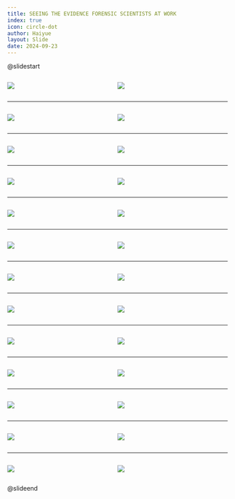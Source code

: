 ```yaml
---
title: SEEING THE EVIDENCE FORENSIC SCIENTISTS AT WORK
index: true
icon: circle-dot
author: Haiyue
layout: Slide
date: 2024-09-23
---
```

 
@slidestart

<div style="display:flex">
<div style="flex:1">

![](https://raw.githubusercontent.com/yclord/reading/refs/heads/master/english/Level-X/SEEING%20THE%20EVIDENCE%20FORENSIC%20SCIENTISTS%20AT%20WORK/001.webp)
</div>
<div style="flex:1">

![](https://raw.githubusercontent.com/yclord/reading/refs/heads/master/english/Level-X/SEEING%20THE%20EVIDENCE%20FORENSIC%20SCIENTISTS%20AT%20WORK/002.webp)
</div>
</div>

---

<div style="display:flex">
<div style="flex:1">

![](https://raw.githubusercontent.com/yclord/reading/refs/heads/master/english/Level-X/SEEING%20THE%20EVIDENCE%20FORENSIC%20SCIENTISTS%20AT%20WORK/003.webp)
</div>
<div style="flex:1">

![](https://raw.githubusercontent.com/yclord/reading/refs/heads/master/english/Level-X/SEEING%20THE%20EVIDENCE%20FORENSIC%20SCIENTISTS%20AT%20WORK/004.webp)
</div>
</div>

---

<div style="display:flex">
<div style="flex:1">

![](https://raw.githubusercontent.com/yclord/reading/refs/heads/master/english/Level-X/SEEING%20THE%20EVIDENCE%20FORENSIC%20SCIENTISTS%20AT%20WORK/005.webp)
</div>
<div style="flex:1">

![](https://raw.githubusercontent.com/yclord/reading/refs/heads/master/english/Level-X/SEEING%20THE%20EVIDENCE%20FORENSIC%20SCIENTISTS%20AT%20WORK/006.webp)
</div>
</div>

---

<div style="display:flex">
<div style="flex:1">

![](https://raw.githubusercontent.com/yclord/reading/refs/heads/master/english/Level-X/SEEING%20THE%20EVIDENCE%20FORENSIC%20SCIENTISTS%20AT%20WORK/007.webp)
</div>
<div style="flex:1">

![](https://raw.githubusercontent.com/yclord/reading/refs/heads/master/english/Level-X/SEEING%20THE%20EVIDENCE%20FORENSIC%20SCIENTISTS%20AT%20WORK/008.webp)
</div>
</div>

---

<div style="display:flex">
<div style="flex:1">

![](https://raw.githubusercontent.com/yclord/reading/refs/heads/master/english/Level-X/SEEING%20THE%20EVIDENCE%20FORENSIC%20SCIENTISTS%20AT%20WORK/009.webp)
</div>
<div style="flex:1">

![](https://raw.githubusercontent.com/yclord/reading/refs/heads/master/english/Level-X/SEEING%20THE%20EVIDENCE%20FORENSIC%20SCIENTISTS%20AT%20WORK/010.webp)
</div>
</div>

---

<div style="display:flex">
<div style="flex:1">

![](https://raw.githubusercontent.com/yclord/reading/refs/heads/master/english/Level-X/SEEING%20THE%20EVIDENCE%20FORENSIC%20SCIENTISTS%20AT%20WORK/011.webp)
</div>
<div style="flex:1">

![](https://raw.githubusercontent.com/yclord/reading/refs/heads/master/english/Level-X/SEEING%20THE%20EVIDENCE%20FORENSIC%20SCIENTISTS%20AT%20WORK/012.webp)
</div>
</div>

---

<div style="display:flex">
<div style="flex:1">

![](https://raw.githubusercontent.com/yclord/reading/refs/heads/master/english/Level-X/SEEING%20THE%20EVIDENCE%20FORENSIC%20SCIENTISTS%20AT%20WORK/013.webp)
</div>
<div style="flex:1">

![](https://raw.githubusercontent.com/yclord/reading/refs/heads/master/english/Level-X/SEEING%20THE%20EVIDENCE%20FORENSIC%20SCIENTISTS%20AT%20WORK/014.webp)
</div>
</div>

---

<div style="display:flex">
<div style="flex:1">

![](https://raw.githubusercontent.com/yclord/reading/refs/heads/master/english/Level-X/SEEING%20THE%20EVIDENCE%20FORENSIC%20SCIENTISTS%20AT%20WORK/015.webp)
</div>
<div style="flex:1">

![](https://raw.githubusercontent.com/yclord/reading/refs/heads/master/english/Level-X/SEEING%20THE%20EVIDENCE%20FORENSIC%20SCIENTISTS%20AT%20WORK/016.webp)
</div>
</div>

---

<div style="display:flex">
<div style="flex:1">

![](https://raw.githubusercontent.com/yclord/reading/refs/heads/master/english/Level-X/SEEING%20THE%20EVIDENCE%20FORENSIC%20SCIENTISTS%20AT%20WORK/017.webp)
</div>
<div style="flex:1">

![](https://raw.githubusercontent.com/yclord/reading/refs/heads/master/english/Level-X/SEEING%20THE%20EVIDENCE%20FORENSIC%20SCIENTISTS%20AT%20WORK/018.webp)
</div>
</div>

---

<div style="display:flex">
<div style="flex:1">

![](https://raw.githubusercontent.com/yclord/reading/refs/heads/master/english/Level-X/SEEING%20THE%20EVIDENCE%20FORENSIC%20SCIENTISTS%20AT%20WORK/019.webp)
</div>
<div style="flex:1">

![](https://raw.githubusercontent.com/yclord/reading/refs/heads/master/english/Level-X/SEEING%20THE%20EVIDENCE%20FORENSIC%20SCIENTISTS%20AT%20WORK/020.webp)
</div>
</div>

---

<div style="display:flex">
<div style="flex:1">

![](https://raw.githubusercontent.com/yclord/reading/refs/heads/master/english/Level-X/SEEING%20THE%20EVIDENCE%20FORENSIC%20SCIENTISTS%20AT%20WORK/021.webp)
</div>
<div style="flex:1">

![](https://raw.githubusercontent.com/yclord/reading/refs/heads/master/english/Level-X/SEEING%20THE%20EVIDENCE%20FORENSIC%20SCIENTISTS%20AT%20WORK/022.webp)
</div>
</div>

---

<div style="display:flex">
<div style="flex:1">

![](https://raw.githubusercontent.com/yclord/reading/refs/heads/master/english/Level-X/SEEING%20THE%20EVIDENCE%20FORENSIC%20SCIENTISTS%20AT%20WORK/023.webp)
</div>
<div style="flex:1">

![](https://raw.githubusercontent.com/yclord/reading/refs/heads/master/english/Level-X/SEEING%20THE%20EVIDENCE%20FORENSIC%20SCIENTISTS%20AT%20WORK/024.webp)
</div>
</div>

---

<div style="display:flex">
<div style="flex:1">

![](https://raw.githubusercontent.com/yclord/reading/refs/heads/master/english/Level-X/SEEING%20THE%20EVIDENCE%20FORENSIC%20SCIENTISTS%20AT%20WORK/025.webp)
</div>
<div style="flex:1">

![](https://raw.githubusercontent.com/yclord/reading/refs/heads/master/english/Level-X/SEEING%20THE%20EVIDENCE%20FORENSIC%20SCIENTISTS%20AT%20WORK/026.webp)
</div>
</div>

@slideend